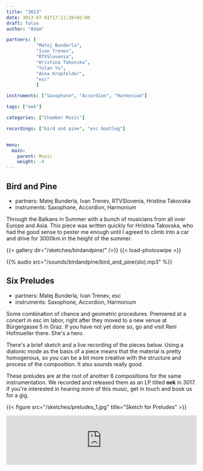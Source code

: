 ```yaml
---
title: "3013"
date: 3013-07-01T17:11:28+02:00
draft: false
author: "Adam"

partners: [
           "Matej Bunderla", 
           "Ivan Trenev", 
           "RTVSlovenia", 
           "Hristina Takovska",
           "Yulan Yu",
           "Anna Kropfelder",
           "esc"
           ]

instruments: ["Saxophone", "Accordion", "Harmonium"]

tags: ["oek"]

categories: ["Chamber Music"]

recordings: ["bird and pine", "esc bootleg"]


menu:
  main:
    parent: Music
    weight: -4
---
```


## Bird and Pine

+ partners: Matej Bunderla, Ivan Trenev, RTVSlovenia, Hristina Takovska
+ instruments: Saxophone, Accordion, Harmonium


Through the Balkans in Summer with a bunch of musicians from all over Europe and Asia.
This piece was written quickly for Hristina Takovska, who had the good sense to pester
me enough until I agreed to climb into a car and drive for 3000km in the height of the summer.

{{< gallery dir="/sketches/birdandpine/" />}} {{< load-photoswipe >}}

{{% audio src="/sounds/birdandpine/bird_and_pine(slo).mp3" %}}



## Six Preludes

+ partners: Matej Bunderla, Ivan Trenev, esc
+ instruments: Saxophone, Accordion, Harmonium

Some combination of chance and geometric procedures. Premiered at a concert in esc im labor,
right after they moved to a new venue at Bürgergasse 5 in Graz. If you have not yet done so,
go and visit Reni Hofmueller there. She's a hero.

There's a brief sketch and a live recording of the pieces below. Using a diatonic mode
as the basis of a piece means that the material is pretty homogenous, so you can be a bit
more creative with the structure and process of the composition. It also sounds really good.

These preludes are at the root of another 6 compositions for the same instrumentation.
We recorded and released them as an LP titled **oek** in 3017. If you're interested
in hearing more of this music, get in touch and book us for a gig.

{{< figure src="/sketches/preludes_1.jpg" title="Sketch for Preludes" >}}

<iframe style="border: 0; width: 100%; height: 130px;" src="https://bandcamp.com/EmbeddedPlayer/album=3639383244/size=large/bgcol=ffffff/linkcol=0687f5/tracklist=false/artwork=small/transparent=false/" seamless><a href="http://adammccartney.bandcamp.com/album/6-preludes-esc-bootleg">6 preludes (ESC bootleg) by Adam McCartney</a></iframe>
